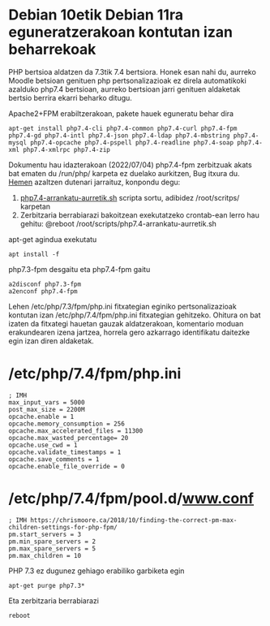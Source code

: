 # Debian 10etik Debian 11ra eguneratzerakoan kontutan izan beharrekoak

PHP bertsioa aldatzen da 7.3tik 7.4 bertsiora. Honek esan nahi du, aurreko Moodle betsioan genituen php pertsonalizazioak ez direla automatikoki azalduko php7.4 bertsioan, aurreko bertsioan jarri genituen aldaketak bertsio berrira ekarri beharko ditugu.

Apache2+FPM erabiltzerakoan, pakete hauek eguneratu behar dira

    apt-get install php7.4-cli php7.4-common php7.4-curl php7.4-fpm php7.4-gd php7.4-intl php7.4-json php7.4-ldap php7.4-mbstring php7.4-mysql php7.4-opcache php7.4-pspell php7.4-readline php7.4-soap php7.4-xml php7.4-xmlrpc php7.4-zip 
    
Dokumentu hau idazterakoan (2022/07/04) php7.4-fpm zerbitzuak akats bat ematen du /run/php/ karpeta ez duelako aurkitzen, Bug itxura du. [Hemen](https://stackoverflow.com/questions/64257440/cant-bind-php7-4-fpm-listening-socket-because-folder-does-not-exist) azaltzen dutenari jarraituz, konpondu degu:

1. [php7.4-arrankatu-aurretik.sh](https://github.com/Elkarnet/moodle-tresnak/blob/main/Debian11/php7.4-arrankatu-aurretik.sh) scripta sortu, adibidez /root/scritps/ karpetan
2. Zerbitzaria berrabiarazi bakoitzean exekutatzeko crontab-ean lerro hau gehitu: @reboot  /root/scripts/php7.4-arrankatu-aurretik.sh

apt-get agindua exekutatu

    apt install -f 

php7.3-fpm desgaitu eta php7.4-fpm gaitu

    a2disconf php7.3-fpm 
    a2enconf php7.4-fpm

Lehen  /etc/php/7.3/fpm/php.ini  fitxategian eginiko pertsonalizazioak kontutan izan /etc/php/7.4/fpm/php.ini fitxategian gehitzeko. Ohitura on bat izaten da fitxategi hauetan gauzak aldatzerakoan, komentario moduan erakundearen izena jartzea, horrela gero azkarrago identifikatu daitezke egin izan diren aldaketak. 

# /etc/php/7.4/fpm/php.ini
    ; IMH 
    max_input_vars = 5000
    post_max_size = 2200M  
    opcache.enable = 1
    opcache.memory_consumption = 256
    opcache.max_accelerated_files = 11300
    opcache.max_wasted_percentage= 20
    opcache.use_cwd = 1
    opcache.validate_timestamps = 1
    opcache.save_comments = 1
    opcache.enable_file_override = 0

# /etc/php/7.4/fpm/pool.d/www.conf

    ; IMH https://chrismoore.ca/2018/10/finding-the-correct-pm-max-children-settings-for-php-fpm/
    pm.start_servers = 3
    pm.min_spare_servers = 2
    pm.max_spare_servers = 5
    pm.max_children = 10


PHP 7.3 ez dugunez gehiago erabiliko garbiketa egin

    apt-get purge php7.3*

Eta zerbitzaria berrabiarazi

    reboot

